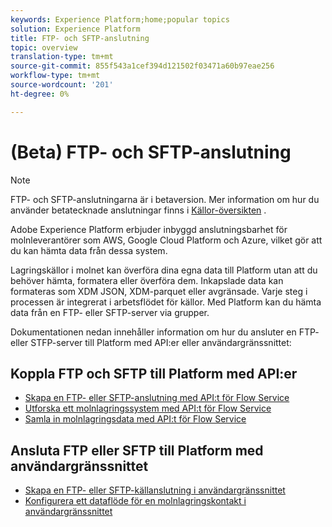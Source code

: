 ```yaml
---
keywords: Experience Platform;home;popular topics
solution: Experience Platform
title: FTP- och SFTP-anslutning
topic: overview
translation-type: tm+mt
source-git-commit: 855f543a1cef394d121502f03471a60b97eae256
workflow-type: tm+mt
source-wordcount: '201'
ht-degree: 0%

---
```



# (Beta) FTP- och SFTP-anslutning

>[!NOTE]
>FTP- och SFTP-anslutningarna är i betaversion. Mer information om hur du använder betatecknade anslutningar finns i [Källor-översikten](../../home.md#terms-and-conditions) .

Adobe Experience Platform erbjuder inbyggd anslutningsbarhet för molnleverantörer som AWS, Google Cloud Platform och Azure, vilket gör att du kan hämta data från dessa system.

Lagringskällor i molnet kan överföra dina egna data till Platform utan att du behöver hämta, formatera eller överföra dem. Inkapslade data kan formateras som XDM JSON, XDM-parquet eller avgränsade. Varje steg i processen är integrerat i arbetsflödet för källor. Med Platform kan du hämta data från en FTP- eller SFTP-server via grupper.

Dokumentationen nedan innehåller information om hur du ansluter en FTP- eller STFP-server till Platform med API:er eller användargränssnittet:

## Koppla FTP och SFTP till Platform med API:er

- [Skapa en FTP- eller SFTP-anslutning med API:t för Flow Service](../../tutorials/api/create/cloud-storage/sftp.md)
- [Utforska ett molnlagringssystem med API:t för Flow Service](../../tutorials/api/explore/cloud-storage.md)
- [Samla in molnlagringsdata med API:t för Flow Service](../../tutorials/api/collect/cloud-storage.md)

## Ansluta FTP eller SFTP till Platform med användargränssnittet

- [Skapa en FTP- eller SFTP-källanslutning i användargränssnittet](../../tutorials/ui/create/cloud-storage/ftp-sftp.md)
- [Konfigurera ett dataflöde för en molnlagringskontakt i användargränssnittet](../../tutorials/ui/dataflow/batch/cloud-storage.md)